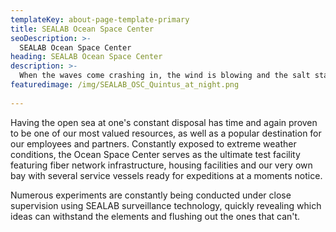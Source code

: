 ```yaml
---
templateKey: about-page-template-primary
title: SEALAB Ocean Space Center
seoDescription: >-
  SEALAB Ocean Space Center
heading: SEALAB Ocean Space Center
description: >-
  When the waves come crashing in, the wind is blowing and the salt starts eating away at your hardware, no simulation will ever come close to the real thing. There’s simply no substitution for the unpredictable, ruthless conditions at sea. Realizing this, the SEALAB Ocean Space Center was established in 2018, located about 25 miles west of the Norwegian coastline among the rocky islands of Froan.
featuredimage: /img/SEALAB_OSC_Quintus_at_night.png
  
---
```


Having the open sea at one's constant disposal has time and again proven to be one of our most valued resources, as well as a popular destination for our employees and partners. Constantly exposed to extreme weather conditions, the Ocean Space Center serves as the ultimate test facility featuring fiber network infrastructure, housing facilities and our very own bay with several service vessels ready for expeditions at a moments notice.

Numerous experiments are constantly being conducted under close supervision using SEALAB surveillance technology, quickly revealing which ideas can withstand the elements and flushing out the ones that can't.